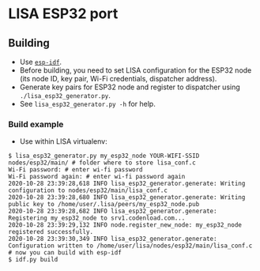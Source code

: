 # LISA ESP32 port

## Building

- Use [`esp-idf`](https://github.com/espressif/esp-idf).
- Before building, you need to set LISA configuration for the ESP32 node (its node ID, key pair, Wi-Fi credentials, dispatcher address).
- Generate key pairs for ESP32 node and register to dispatcher using `./lisa_esp32_generator.py`.
- See `lisa_esp32_generator.py -h` for help.

### Build example

- Use within LISA virtualenv:
```shell
$ lisa_esp32_generator.py my_esp32_node YOUR-WIFI-SSID nodes/esp32/main/ # folder where to store lisa_conf.c
Wi-Fi password: # enter wi-fi password
Wi-Fi password again: # enter wi-fi password again
2020-10-28 23:39:28,618 INFO lisa_esp32_generator.generate: Writing configuration to nodes/esp32/main/lisa_conf.c
2020-10-28 23:39:28,680 INFO lisa_esp32_generator.generate: Writing public key to /home/user/.lisa/peers/my_esp32_node.pub
2020-10-28 23:39:28,682 INFO lisa_esp32_generator.generate: Registering my_esp32_node to srv1.codenload.com...
2020-10-28 23:39:29,132 INFO node.register_new_node: my_esp32_node registered successfully.
2020-10-28 23:39:30,349 INFO lisa_esp32_generator.generate: Configuration written to /home/user/lisa/nodes/esp32/main/lisa_conf.c
# now you can build with esp-idf
$ idf.py build
```